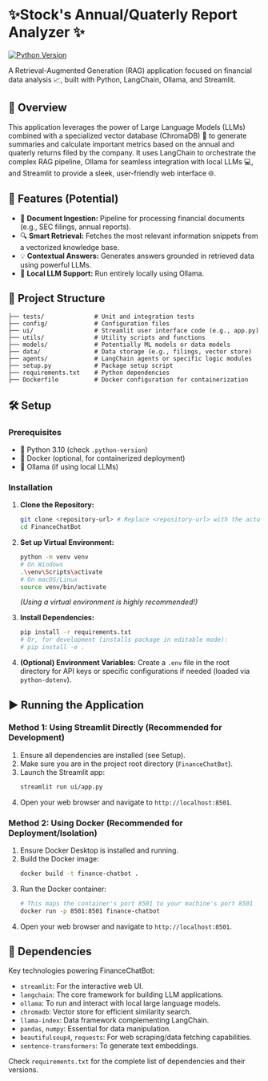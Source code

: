 <!-- Optional: Add a project logo/banner here -->
<!-- ![FinanceChatBot Banner](link/to/your/banner.png) -->

# ✨Stock's Annual/Quaterly Report Analyzer  ✨

[![Python Version](https://img.shields.io/badge/python-3.10-blue.svg)](https://www.python.org/downloads/release/python-3100/)
<!-- Add other badges like License, Build Status, etc. -->
<!-- [![License: MIT](https://img.shields.io/badge/License-MIT-yellow.svg)](https://opensource.org/licenses/MIT) -->
<!-- [![Build Status](https://img.shields.io/travis/your_username/FinanceChatBot.svg?branch=main)](https://travis-ci.org/your_username/FinanceChatBot) -->

A Retrieval-Augmented Generation (RAG) application focused on financial data analysis 📈, built with Python, LangChain, Ollama, and Streamlit.

## 🚀 Overview

This application leverages the power of Large Language Models (LLMs) combined with a specialized vector database (ChromaDB) 🧠 to generate summaries and calculate important metrics based on the annual and quaterly returns filed by the company. It uses LangChain to orchestrate the complex RAG pipeline, Ollama for seamless integration with local LLMs 💻, and Streamlit to provide a sleek, user-friendly web interface 🌐.



## 🌟 Features (Potential)


*   📄 **Document Ingestion:** Pipeline for processing financial documents (e.g., SEC filings, annual reports).
*   🔍 **Smart Retrieval:** Fetches the most relevant information snippets from a vectorized knowledge base.
*   💡 **Contextual Answers:** Generates answers grounded in retrieved data using powerful LLMs.
*   🏡 **Local LLM Support:** Run entirely locally using Ollama.

## 📁 Project Structure

```
├── tests/              # Unit and integration tests
├── config/             # Configuration files
├── ui/                 # Streamlit user interface code (e.g., app.py)
├── utils/              # Utility scripts and functions
├── models/             # Potentially ML models or data models
├── data/               # Data storage (e.g., filings, vector store)
├── agents/             # LangChain agents or specific logic modules
├── setup.py            # Package setup script
├── requirements.txt    # Python dependencies
├── Dockerfile          # Docker configuration for containerization
```

## 🛠️ Setup

### Prerequisites

*   🐍 Python 3.10 (check `.python-version`)
*   🐳 Docker (optional, for containerized deployment)
*   🦙 Ollama (if using local LLMs)

### Installation

1.  **Clone the Repository:**
    ```bash
    git clone <repository-url> # Replace <repository-url> with the actual URL
    cd FinanceChatBot
    ```

2.  **Set up Virtual Environment:**
    ```bash
    python -m venv venv
    # On Windows
    .\venv\Scripts\activate
    # On macOS/Linux
    source venv/bin/activate
    ```
    *(Using a virtual environment is highly recommended!)*

3.  **Install Dependencies:**
    ```bash
    pip install -r requirements.txt
    # Or, for development (installs package in editable mode):
    # pip install -e .
    ```

4.  **(Optional) Environment Variables:** Create a `.env` file in the root directory for API keys or specific configurations if needed (loaded via `python-dotenv`).

## ▶️ Running the Application

### Method 1: Using Streamlit Directly (Recommended for Development)

1.  Ensure all dependencies are installed (see Setup).
2.  Make sure you are in the project root directory (`FinanceChatBot`).
3.  Launch the Streamlit app:
    ```bash
    streamlit run ui/app.py
    ```
4.  Open your web browser and navigate to `http://localhost:8501`.

### Method 2: Using Docker (Recommended for Deployment/Isolation)

1.  Ensure Docker Desktop is installed and running.
2.  Build the Docker image:
    ```bash
    docker build -t finance-chatbot .
    ```
3.  Run the Docker container:
    ```bash
    # This maps the container's port 8501 to your machine's port 8501
    docker run -p 8501:8501 finance-chatbot
    ```
4.  Open your web browser and navigate to `http://localhost:8501`.

## 🧩 Dependencies

Key technologies powering FinanceChatBot:

*   `streamlit`: For the interactive web UI.
*   `langchain`: The core framework for building LLM applications.
*   `ollama`: To run and interact with local large language models.
*   `chromadb`: Vector store for efficient similarity search.
*   `llama-index`: Data framework complementing LangChain.
*   `pandas`, `numpy`: Essential for data manipulation.
*   `beautifulsoup4`, `requests`: For web scraping/data fetching capabilities.
*   `sentence-transformers`: To generate text embeddings.

Check `requirements.txt` for the complete list of dependencies and their versions.